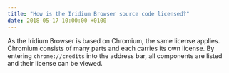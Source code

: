 ```yaml
---
title: "How is the Iridium Browser source code licensed?"
date: 2018-05-17 10:00:00 +0100
---
```


As the Iridium Browser is based on Chromium, the same license applies. Chromium consists of many parts and each carries its own license. By entering ```chrome://credits``` into the address bar, all components are listed and their license can be viewed.